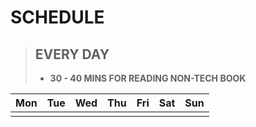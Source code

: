 # SCHEDULE
> **EVERY DAY**
> - 
> - **30 - 40 MINS FOR READING NON-TECH BOOK**

|  Mon |  Tue | Wed  |  Thu |  Fri | Sat| Sun |
|:---:|:---:|:---:|:---:|:---:|:---:|:---:|
|   |   |   |   |   |


<!--stackedit_data:
eyJoaXN0b3J5IjpbLTE0MjQ1NDA3NzddfQ==
-->